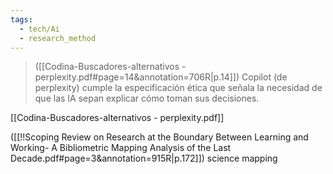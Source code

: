 ```yaml
---
tags:
  - tech/Ai
  - research_method
---
```



> ([[Codina-Buscadores-alternativos - perplexity.pdf#page=14&annotation=706R|p.14]])
> Copilot (de perplexity) cumple la especificación ética que señala la necesidad de que las IA sepan explicar cómo toman sus decisiones.

[[Codina-Buscadores-alternativos - perplexity.pdf]]


 ([[!!Scoping Review on Research at the Boundary Between Learning and Working- A Bibliometric Mapping Analysis of the Last Decade.pdf#page=3&annotation=915R|p.172]]) science mapping
